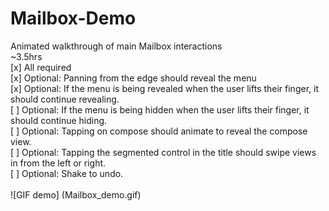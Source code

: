 # Mailbox-Demo
Animated walkthrough of main Mailbox interactions <br />
~3.5hrs <br />
[x] All required <br />
[x] Optional: Panning from the edge should reveal the menu <br />
[x] Optional: If the menu is being revealed when the user lifts their finger, it should continue revealing. <br />
[ ] Optional: If the menu is being hidden when the user lifts their finger, it should continue hiding. <br />
[ ] Optional: Tapping on compose should animate to reveal the compose view. <br />
[ ] Optional: Tapping the segmented control in the title should swipe views in from the left or right. <br />
[ ] Optional: Shake to undo. <br />
<br />
![GIF demo] (Mailbox_demo.gif)
